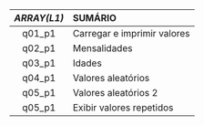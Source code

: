 
|*ARRAY(L1)*|          **SUMÁRIO**        |
|   :---:   |             :---            |
|q01_p1     | Carregar e imprimir valores |
|q02_p1     | Mensalidades                |
|q03_p1     | Idades                      |
|q04_p1     | Valores aleatórios          |
|q05_p1     | Valores aleatórios 2        |
|q05_p1     | Exibir valores repetidos    |
